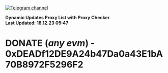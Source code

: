 [![Telegram channel](https://img.shields.io/endpoint?url=https://runkit.io/damiankrawczyk/telegram-badge/branches/master?url=https://t.me/n4z4v0d)](https://t.me/n4z4v0d) 

**Dynamic Updates Proxy List with Proxy Checker**  
**Last Updated: 18.12.23 05:47**

# DONATE (_any evm_) - 0xDEADf12DE9A24b47Da0a43E1bA70B8972F5296F2
